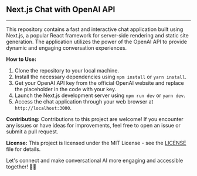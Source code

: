 ## **Next.js Chat with OpenAI API**

---

This repository contains a fast and interactive chat application built using Next.js, a popular React framework for server-side rendering and static site generation. The application utilizes the power of the OpenAI API to provide dynamic and engaging conversation experiences.

**How to Use:**
1. Clone the repository to your local machine.
2. Install the necessary dependencies using `npm install` or `yarn install`.
3. Get your OpenAI API key from the official OpenAI website and replace the placeholder in the code with your key.
4. Launch the Next.js development server using `npm run dev` or `yarn dev`.
5. Access the chat application through your web browser at `http://localhost:3000`.

**Contributing:**
Contributions to this project are welcome! If you encounter any issues or have ideas for improvements, feel free to open an issue or submit a pull request.

**License:**
This project is licensed under the MIT License - see the [LICENSE](link-to-license-file) file for details.

Let's connect and make conversational AI more engaging and accessible together! 🤝🚀
